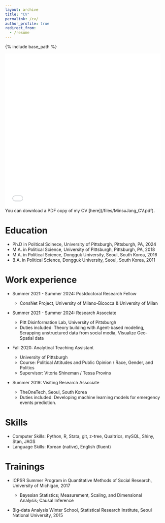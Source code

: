 ```yaml
---
layout: archive
title: "CV"
permalink: /cv/
author_profile: true
redirect_from:
  - /resume
---
```

{% include base_path %}
<iframe src="/files/MinsuJang_CV.pdf" width="100%" height="500" frameborder="no" border="0" marginwidth="0" marginheight="0"></iframe> You can download a PDF copy of my CV [here](/files/MinsuJang_CV.pdf).

Education
======
* Ph.D in Political Scinece, University of Pittsburgh, Pittsburgh, PA, 2024 
* M.A. in Political Science, University of Pittsburgh, Pittsburgh, PA, 2018
* M.A. in Political Science, Dongguk University, Seoul, South Korea, 2016
* B.A. in Political Science, Dongguk University, Seoul, South Korea, 2011

Work experience
======
* Summer 2021 - Summer 2024: Postdoctoral Research Fellow
  * ConsNet Project, University of Milano-Bicocca \& University of Milan

* Summer 2021 - Summer 2024: Research Associate
  * Pitt Disinformation Lab, University of Pittsburgh
  * Duties included: Theory building with Agent-based modeling, Scrapping unstructured data from social media, Visualize Geo-Spatial data
  
* Fall 2020: Analytical Teaching Assistant
  * University of Pittsburgh
  * Course: Political Attitudes and Public Opinion / Race, Gender, and Politics
  * Supervisor: Vitoria Shineman / Tessa Provins

* Summer 2019: Visiting Research Associate
  * TheOneTech, Seoul, South Korea
  * Duties included: Developing machine learning models for emergency events prediction.
  
Skills
======
* Computer Skills: Python, R, Stata, git, z-tree, Qualtrics, mySQL, Shiny, Stan, JAGS
* Language Skills: Korean (native), English (fluent)
  
Trainings
======
* ICPSR Summer Program in Quantitative Methods of Social Research, University of Michigan, 2017
  * Bayesian Statistics; Measurement, Scaling, and Dimensional Analysis; Causal Inference

* Big-data Analysis Winter School, Statistical Research Institute, Seoul National University, 2015
